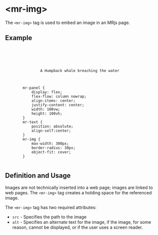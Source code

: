 # &lt;mr-img&gt;

The `<mr-img>` tag is used to embed an image in an MRjs page.

## Example

<inline-repl render-height="360" editor-height="240">
    <code slot="html">
        <mr-app>
            <mr-light color="white" intensity="1" data-position="0 0 0.35"></mr-light>
            <mr-panel>
                <mr-img src="/static/sample/humpback.jpg" alt="A Humpback whale breaching the water"></mr-img>
                <mr-text>A Humpback whale breaching the water</mr-text>
            </mr-panel>
        </mr-app>
    </code>
    <code slot="css">
        mr-panel {
            display: flex;
            flex-flow: column nowrap;
            align-items: center;
            justify-content: center;
            width: 100vw;
            height: 100vh;
        }
        mr-text {
            position: absolute;
            align-self:center;
        }
        mr-img {
            max-width: 300px;
            border-radius: 30px;
            object-fit: cover;
        }
    </code>
</inline-repl>

## Definition and Usage

Images are not technically inserted into a web page; images are linked to web pages. The `<mr-img>` tag creates a holding space for the referenced image.

The `<mr-img>` tag has two required attributes:

* `src` - Specifies the path to the image
* `alt` - Specifies an alternate text for the image, if the image, for some reason, cannot be displayed, or if the user uses a screen reader.

